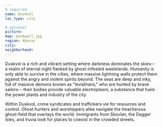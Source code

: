 ```yaml
---
# required
name: Duskvol
loc_type: city

# optional
picture:
map: duskwall.jpg
region: Akaros
city:
neighborhood:
---
```


Duskvol is a rich and vibrant setting where darkness dominates the skies-- a realm of eternal night flanked by ghost-infested wastelands. Humanity is only able to survive in the cities, where massive lightning walls protect them against the angry and violent spirits beyond. The seas are deep and inky, full of massive demons known as "leviathans," who are hunted by brave sailors-- their bodies provide valuable electroplasm, a substance that fuels the power plants and industry of the city.

Within Duskvol, crime syndicates and traffickers vie for resources and control. Ghost hunters and worshippers alike navigate the treacherous ghost-field that overlays the world. Immigrants from Skovlan, the Dagger Isles, and Iruvia look for places to coexist in the crowded streets.
